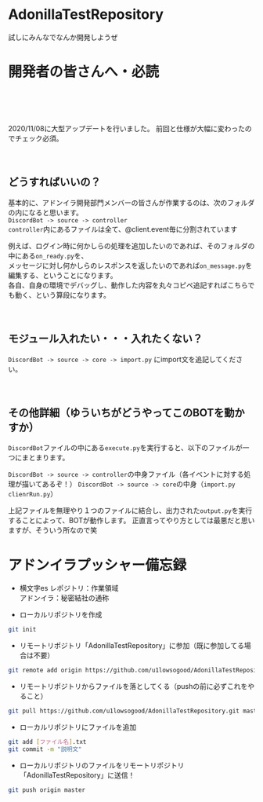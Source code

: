# AdonillaTestRepository
試しにみんなでなんか開発しようぜ

# 開発者の皆さんへ・必読 <br><br><br>
2020/11/08に大型アップデートを行いました。
前回と仕様が大幅に変わったのでチェック必須。<br><br><br>
## どうすればいいの？  
基本的に、アドンイラ開発部門メンバーの皆さんが作業するのは、次のフォルダの内になると思います。  
```DiscordBot -> source -> controller```  
```controller```内にあるファイルは全て、@client.event毎に分割されています  

例えば、ログイン時に何かしらの処理を追加したいのであれば、そのフォルダの中にある```on_ready.py```を、  
メッセージに対し何かしらのレスポンスを返したいのであれば```on_message.py```を編集する、ということになります。  
各自、自身の環境でデバッグし、動作した内容を丸々コピペ追記すればこちらでも動く、という算段になります。 <br><br><br>

## モジュール入れたい・・・入れたくない？  
```DiscordBot -> source -> core -> import.py``` にimport文を追記してください。    <br><br><br>

## その他詳細（ゆういちがどうやってこのBOTを動かすか）  

```DiscordBot```ファイルの中にある```execute.py```を実行すると、以下のファイルが一つにまとまります。

```DiscordBot -> source -> controller```の中身ファイル（各イベントに対する処理が描いてあるぞ！）
```DiscordBot -> source -> core```の中身（```import.py``` ```clienrRun.py```）

上記ファイルを無理やり１つのファイルに結合し、出力された```output.py```を実行することによって、BOTが動作します。
正直言ってやり方としては最悪だと思いますが、そういう所なので笑

# アドンイラプッシャー備忘録
* 横文字es
レポジトリ：作業領域  
アドンイラ：秘密結社の通称  

* ローカルリポジトリを作成
```bash
git init
```

* リモートリポジトリ「AdonillaTestRepository」に参加（既に参加してる場合は不要）
```bash
git remote add origin https://github.com/u1lowsogood/AdonillaTestRepository.git
```

* リモートリポジトリからファイルを落としてくる（pushの前に必ずこれをやること）
```bash
git pull https://github.com/u1lowsogood/AdonillaTestRepository.git master
```

* ローカルリポジトリにファイルを追加
```bash
git add [ファイル名].txt
git commit -m "説明文"
```

* ローカルリポジトリのファイルをリモートリポジトリ「AdonillaTestRepository」に送信！
```bash
git push origin master
```
